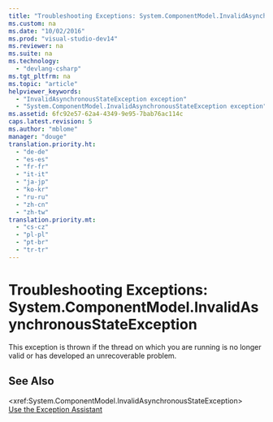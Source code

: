 ```yaml
---
title: "Troubleshooting Exceptions: System.ComponentModel.InvalidAsynchronousStateException"
ms.custom: na
ms.date: "10/02/2016"
ms.prod: "visual-studio-dev14"
ms.reviewer: na
ms.suite: na
ms.technology: 
  - "devlang-csharp"
ms.tgt_pltfrm: na
ms.topic: "article"
helpviewer_keywords: 
  - "InvalidAsynchronousStateException exception"
  - "System.ComponentModel.InvalidAsynchronousStateException exception"
ms.assetid: 6fc92e57-62a4-4349-9e95-7bab76ac114c
caps.latest.revision: 5
ms.author: "mblome"
manager: "douge"
translation.priority.ht: 
  - "de-de"
  - "es-es"
  - "fr-fr"
  - "it-it"
  - "ja-jp"
  - "ko-kr"
  - "ru-ru"
  - "zh-cn"
  - "zh-tw"
translation.priority.mt: 
  - "cs-cz"
  - "pl-pl"
  - "pt-br"
  - "tr-tr"
---
```

# Troubleshooting Exceptions: System.ComponentModel.InvalidAsynchronousStateException
This exception is thrown if the thread on which you are running is no longer valid or has developed an unrecoverable problem.  
  
## See Also  
 \<xref:System.ComponentModel.InvalidAsynchronousStateException>   
 [Use the Exception Assistant](../Topic/How%20to:%20Use%20the%20Exception%20Assistant.md)